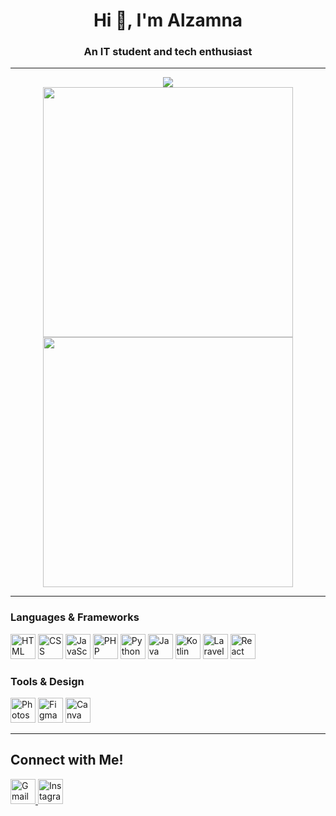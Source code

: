 <h1 align="center">Hi 👋, I'm Alzamna</h1>
<h3 align="center">An IT student and tech enthusiast</h3>

---

<p align="center">
  <img src="https://streak-stats.demolab.com?user=Alzamna&theme=tokyonight" />
  <br/>
  <img src="https://github-readme-stats.vercel.app/api/top-langs/?username=Alzamna&layout=compact&theme=tokyonight" width="400" />
  <img src="https://github-profile-summary-cards.vercel.app/api/cards/productive-time?username=Alzamna&theme=tokyonight&utcOffset=7" width="400" />
</p>


---

### Languages & Frameworks
<p align="start">
  <img src="https://cdn.jsdelivr.net/gh/devicons/devicon/icons/html5/html5-original.svg" height="40" alt="HTML" />
  <img src="https://cdn.jsdelivr.net/gh/devicons/devicon/icons/css3/css3-original.svg" height="40" alt="CSS" />
  <img src="https://cdn.jsdelivr.net/gh/devicons/devicon/icons/javascript/javascript-original.svg" height="40" alt="JavaScript" />
  <img src="https://cdn.jsdelivr.net/gh/devicons/devicon/icons/php/php-original.svg" height="40" alt="PHP" />
  <img src="https://cdn.jsdelivr.net/gh/devicons/devicon/icons/python/python-original.svg" height="40" alt="Python" />
  <img src="https://cdn.jsdelivr.net/gh/devicons/devicon/icons/java/java-original.svg" height="40" alt="Java" />
  <img src="https://cdn.jsdelivr.net/gh/devicons/devicon/icons/kotlin/kotlin-original.svg" height="40" alt="Kotlin" />
  <img src="https://cdn.jsdelivr.net/gh/devicons/devicon/icons/laravel/laravel-plain.svg" height="40" alt="Laravel" />
  <img src="https://cdn.jsdelivr.net/gh/devicons/devicon/icons/react/react-original.svg" height="40" alt="React" />
</p>

### Tools & Design
<p align="start">
  <img src="https://cdn.jsdelivr.net/gh/devicons/devicon/icons/photoshop/photoshop-line.svg" height="40" alt="Photoshop" />
  <img src="https://cdn.jsdelivr.net/gh/devicons/devicon/icons/figma/figma-original.svg" height="40" alt="Figma" />
  <img src="https://cdn.jsdelivr.net/gh/devicons/devicon/icons/canva/canva-original.svg" height="40" alt="Canva" />
</p>

---

## Connect with Me!

<p align="start">
  <a href="mailto:alzamna195@gmail.com" target="_blank">
    <img src="https://cdn1.iconfinder.com/data/icons/google-new-logos-1/32/gmail_new_logo-512.png" alt="Gmail" height="40" width="40" />
  </a>
  <a href="https://www.instagram.com/alzheimrss" target="_blank">
    <img src="https://cdn4.iconfinder.com/data/icons/logos-brands-7/512/instagram_icon-instagram_buttoninstegram-512.png" alt="Instagram" height="40" width="40" />
  </a>
</p>
